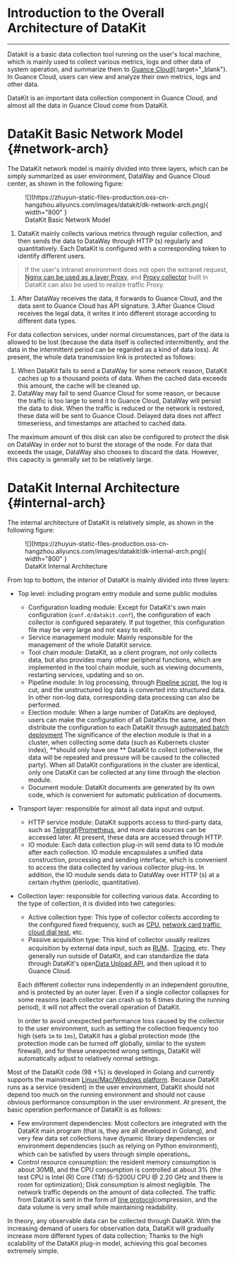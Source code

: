 # Introduction to the Overall Architecture of DataKit
---

Datakit is a basic data collection tool running on the user's local machine, which is mainly used to collect various metrics, logs and other data of system operation, and summarize them to [Guance Cloud](https://guance.com){:target="_blank"}. In Guance Cloud, users can view and analyze their own metrics, logs and other data.

DataKit is an important data collection component in Guance Cloud, and almost all the data in Guance Cloud come from DataKit.

# DataKit Basic Network Model {#network-arch}

The DataKit network model is mainly divided into three layers, which can be simply summarized as user environment, DataWay and Guance Cloud center, as shown in the following figure:

<figure markdown>
  ![](https://zhuyun-static-files-production.oss-cn-hangzhou.aliyuncs.com/images/datakit/dk-network-arch.png){ width="800" }
  <figcaption> DataKit Basic Network Model </figcaption>
</figure>

1. DataKit mainly collects various metrics through regular collection, and then sends the data to DataWay through HTTP (s) regularly and quantitatively. Each DataKit is configured with a corresponding token to identify different users.
> If the user's intranet environment does not open the extranet request, [Nginx can be used as a layer Proxy](proxy.md#nginx-proxy), and [Proxy collector](proxy.md) built in DataKit can also be used to realize traffic Proxy.
1. After DataWay receives the data, it forwards to Guance Cloud, and the data sent to Guance Cloud has API signature.
3.After Guance Cloud receives the legal data, it writes it into different storage according to different data types.

For data collection services, under normal circumstances, part of the data is allowed to be lost (because the data itself is collected intermittently, and the data in the intermittent period can be regarded as a kind of data loss). At present, the whole data transmission link is protected as follows:

1. When DataKit fails to send a DataWay for some network reason, DataKit caches up to a thousand points of data. When the cached data exceeds this amount, the cache will be cleaned up.
2. DataWay may fail to send Guance Cloud for some reason, or because the traffic is too large to send it to Guance Cloud, DataWay will persist the data to disk. When the traffic is reduced or the network is restored, these data will be sent to Guance Cloud. Delayed data does not affect timeseriess, and timestamps are attached to cached data.

The maximum amount of this disk can also be configured to protect the disk on DataWay in order not to burst the storage of the node. For data that exceeds the usage, DataWay also chooses to discard the data. However, this capacity is generally set to be relatively large.

# DataKit Internal Architecture {#internal-arch}

The internal architecture of DataKit is relatively simple, as shown in the following figure:

<figure markdown>
  ![](https://zhuyun-static-files-production.oss-cn-hangzhou.aliyuncs.com/images/datakit/dk-internal-arch.png){ width="800" }
  <figcaption> DataKit Internal Architecture </figcaption>
</figure>

From top to bottom, the interior of DataKit is mainly divided into three layers:

- Top level: including program entry module and some public modules
	- Configuration loading module: Except for DataKit's own main configuration (`conf.d/datakit.conf`), the configuration of each collector is configured separately. If put together, this configuration file may be very large and not easy to edit.
	- Service management module: Mainly responsible for the management of the whole DataKit service.
	- Tool chain module: DataKit, as a client program, not only collects data, but also provides many other peripheral functions, which are implemented in the tool chain module, such as viewing documents, restarting services, updating and so on.
	- Pipeline module: In log processing, through  [Pipeline script](../developers/pipeline.md), the log is cut, and the unstructured log data is converted into structured data. In other non-log data, corresponding data processing can also be performed.
	- Election module: When a large number of DataKits are deployed, users can make the configuration of all DataKits the same, and then distribute the configuration to each DataKit through [automated batch deployment](datakit-batch-deploy.md) The significance of the election module is that in a cluster, when collecting some data (such as Kubernets cluster index), **should only have one **  DataKit to collect (otherwise, the data will be repeated and pressure will be caused to the collected party). When all DataKit configurations in the cluster are identical, only one DataKit can be collected at any time through the election module.
	- Document module: DataKit documents are generated by its own code, which is convenient for automatic publication of documents.
	
- Transport layer: responsible for almost all data input and output.
	- HTTP service module: DataKit supports access to third-party data, such as [Telegraf](telegraf.md)/[Prometheus](prom.md), and more data sources can be accessed later. At present, these data are accessed through HTTP.
	- IO module: Each data collection plug-in will send data to IO module after each collection. IO module encapsulates a unified data construction, processing and sending interface, which is convenient to access the data collected by various collector plug-ins. In addition, the IO module sends data to DataWay over HTTP (s) at a certain rhythm (periodic, quantitative).

- Collection layer: responsible for collecting various data. According to the type of collection, it is divided into two categories:
	- Active collection type: This type of collector collects according to the configured fixed frequency, such as [CPU](cpu.md), [network card traffic](net.md), [cloud dial test](dialtesting.md), etc.
	- Passive acquisition type: This kind of collector usually realizes acquisition by external data input, such as [RUM](rum.md)、[Tracing](ddtrace.md), etc. They generally run outside of DataKit, and can standardize the data through DataKit's open[Data Upload API](apis.md), and then upload it to Guance Cloud.

	Each different collector runs independently in an independent goroutine, and is protected by an outer layer. Even if a single collector collapses for some reasons (each collector can crash up to 6 times during the running period), it will not affect the overall operation of DataKit.

	In order to avoid unexpected performance loss caused by the collector to the user environment, such as setting the collection frequency too high (sets `1m` to `1ms`), DataKit has a global protection mode (the protection mode can be turned off globally, similar to the system firewall), and for these unexpected wrong settings, DataKit will automatically adjust to relatively normal settings.

Most of the DataKit code (98 +%) is developed in Golang and currently supports the mainstream  [Linux/Mac/Windows platform](datakit-service-how-to.md#install-dir). Because DataKit runs as a service (resident) in the user environment, DataKit should not depend too much on the running environment and should not cause obvious performance consumption in the user environment. At present, the basic operation performance of DataKit is as follows:

- Few environment dependencies: Most collectors are integrated with the DataKit main program (that is, they are all developed in Golang), and very few data set collections have dynamic library dependencies or environment dependencies (such as relying on Python environment), which can be satisfied by users through simple operations。
- Control resource consumption: the resident memory consumption is about 30MB, and the CPU consumption is controlled at about 3% (the test CPU is Intel (R) Core (TM) i5-5200U CPU @ 2.20 GHz and there is room for optimization); Disk consumption is almost negligible. The network traffic depends on the amount of data collected. The traffic from DataKit is sent in the form of [line protocol](apis.md)compression, and the data volume is very small while maintaining readability.

In theory, any observable data can be collected through DataKit. With the increasing demand of users for observation data, DataKit will gradually increase more different types of data collection; Thanks to the high scalability of the DataKit plug-in model, achieving this goal becomes extremely simple.
